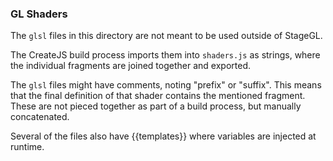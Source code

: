 ### GL Shaders
The `glsl` files in this directory are not meant to be used outside of StageGL.

The CreateJS build process imports them into `shaders.js` as strings, where the
individual fragments are joined together and exported.

The `glsl` files might have comments, noting "prefix" or "suffix". This means
that the final definition of that shader contains the mentioned fragment. These
are not pieced together as part of a build process, but manually concatenated.

Several of the files also have {{templates}} where variables are injected at runtime.
